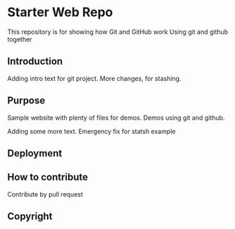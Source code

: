 # Starter Web Repo

This repository is for showing how Git and GitHub work
Using git and github together

## Introduction

Adding intro text for git project. More changes, for stashing.


## Purpose

Sample website with plenty of files for demos. Demos using git and github.

Adding some more text. Emergency fix for statsh example

## Deployment


## How to contribute

Contribute by pull request

## Copyright